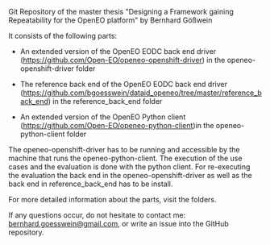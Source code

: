 Git Repository of the master thesis "Designing a Framework gaining Repeatability for the OpenEO platform" by Bernhard Gößwein

It consists of the following parts:

* An extended version of the OpenEO EODC back end driver (https://github.com/Open-EO/openeo-openshift-driver) in the openeo-openshift-driver folder

* The reference back end of the OpenEO EODC back end driver (https://github.com/bgoesswein/dataid_openeo/tree/master/reference_back_end) in the reference_back_end folder

* An extended version of the OpenEO Python client (https://github.com/Open-EO/openeo-python-client)in the openeo-python-client folder

The openeo-openshift-driver has to be running and accessible by the machine that runs the openeo-python-client. The execution of the use cases and the evaluation is done with the python client. For re-executing the evaluation the back end in the openeo-openshift-driver as well as the back end in reference_back_end has to be install.

For more detailed information about the parts, visit the folders.

If any questions occur, do not hesitate to contact me: bernhard.goesswein@gmail.com, or write an issue into the GitHub repository.

